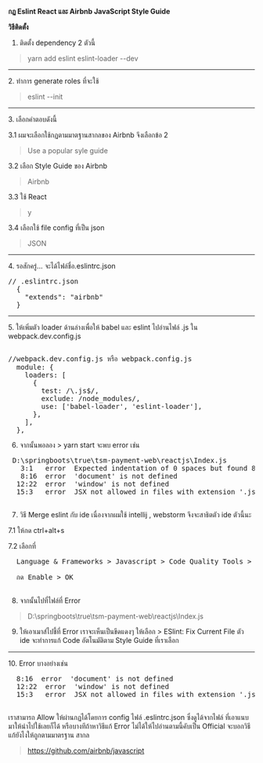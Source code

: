 <b> กฏ Eslint React และ Airbnb JavaScript Style Guide </b>

<b> วิธีติดตั้ง </b>

1. ติดตั้ง dependency 2 ตัวนี้
> yarn add eslint eslint-loader --dev
<hr>
2. ทำการ generate roles ที่จะใช้

> eslint --init 
<hr>
3. เลือกคำตอบดังนี้
  
  3.1 ผมจะเลือกใช้กฏตามมาตฐานสากลของ Airbnb จึงเลือกข้อ 2
  > Use a popular syle guide
  
  3.2 เลือก Style Guide ของ Airbnb
  > Airbnb
  
  3.3 ใช้ React 
  > y
  
  3.4 เลือกใช้ file config ที่เป็น json
  > JSON
<hr>
4. รอสักครู่...  จะได้ไฟล์ชื่อ.eslintrc.json
<pre>
// .eslintrc.json
  {
    "extends": "airbnb"
  }
</pre>
<hr>
5. ให้เพิ่มตัว loader ด้านล่างเพื่อให้ babel และ eslint ไปอ่านไฟล์ .js ใน webpack.dev.config.js

<pre> 
//webpack.dev.config.js หรือ webpack.config.js
  module: {
    loaders: [
      {
        test: /\.js$/,
        exclude: /node_modules/,
        use: ['babel-loader', 'eslint-loader'],
      },
    ],
  },
</pre>

6. จากนั้นพอลอง > yarn start จะพบ error เช่น
<pre>
 D:\springboots\true\tsm-payment-web\reactjs\Index.js
   3:1   error  Expected indentation of 0 spaces but found 8   indent
   8:16  error  'document' is not defined                      no-undef
  12:22  error  'window' is not defined                        no-undef
  15:3   error  JSX not allowed in files with extension '.js'  react/jsx-filename-extension

</pre>

7. วิธี Merge eslint กับ ide เนื่องจากผมใช้ intellij , webstorm จึงจะสาธิตตัว ide ตัวนี้นะ

 7.1 ให้กด ctrl+alt+s
 
 7.2 เลือกที่ 
 <pre>
  Language & Frameworks > Javascript > Code Quality Tools > ESLint 
  
  กด Enable > OK
 </pre>
 
8. จากนั้นไปที่ไฟล์ที่ Error  
  > D:\springboots\true\tsm-payment-web\reactjs\Index.js
  
9. ให้เอาเมาส์ไปชี้ที่ Error เราจะเห็นเป็นขีดแดงๆ ให้เลือก > ESlint: Fix Current File  ตัว ide จะทำการแก้ Code อัตโนมัติตาม Style Guide ที่เราเลือก
<hr/>
10. Error บางอย่างเช่น 

<pre>
  8:16  error  'document' is not defined                      no-undef
  12:22  error  'window' is not defined                        no-undef
  15:3   error  JSX not allowed in files with extension '.js'  react/jsx-filename-extension
 </pre>
 
 เราสามารถ Allow ให้ผ่านกฏได้โดยการ config ไฟล์ .eslintrc.json ซึ่งดูได้จากไฟล์ ที่เอาแนบมาให้นำไปใช้เลยก็ได้
 หรือบางทีถ้าหาวิธีแก้ Error ไม่ได้ให้ไปอ่านตามนี้คับเป็น Official จะบอกวิธีแก้ยังไงให้ถูกตามมาตรฐาน สากล
 
 > https://github.com/airbnb/javascript
 
